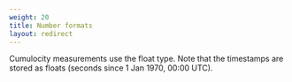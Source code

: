 ```yaml
---
weight: 20
title: Number formats
layout: redirect
---
```


Cumulocity measurements use the float type. Note that the timestamps are stored as floats (seconds since 1 Jan 1970, 00:00 UTC).